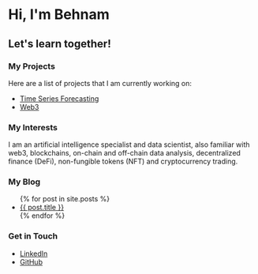# Hi, I'm Behnam
## Let's learn together!

### My Projects
Here are a list of projects that I am currently working on:
<ul>
<li><a href="https://github.com/baloochyb/PricePrediction">Time Series Forecasting</a></li>
<li><a href="https://github.com/baloochyb/Web3DataScience">Web3</a></li>
</ul>

### My Interests
I am an artificial intelligence specialist and data scientist, also familiar with web3, blockchains, on-chain and off-chain data analysis,  decentralized finance (DeFi), non-fungible tokens (NFT) and cryptocurrency trading.
### My Blog
<ul>
{% for post in site.posts %}
<li>
<a href="{{ post.url }}">{{ post.title }}</a>
</li>
{% endfor %}
</ul>

### Get in Touch
<ul>
<li><a href="https://www.linkedin.com/in/{{ site.linkedin_username }}">LinkedIn</a></li>
<li><a href="https://github.com/{{ site.github_username }}">GitHub</a></li>
</ul>
